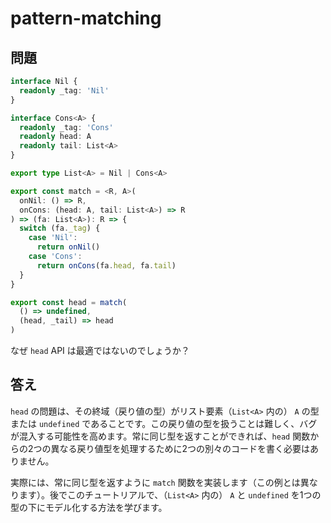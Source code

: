 # pattern-matching

## 問題

```ts
interface Nil {
  readonly _tag: 'Nil'
}

interface Cons<A> {
  readonly _tag: 'Cons'
  readonly head: A
  readonly tail: List<A>
}

export type List<A> = Nil | Cons<A>

export const match = <R, A>(
  onNil: () => R,
  onCons: (head: A, tail: List<A>) => R
) => (fa: List<A>): R => {
  switch (fa._tag) {
    case 'Nil':
      return onNil()
    case 'Cons':
      return onCons(fa.head, fa.tail)
  }
}

export const head = match(
  () => undefined,
  (head, _tail) => head
)
```

なぜ `head` API は最適ではないのでしょうか？

## 答え

`head` の問題は、その終域（戻り値の型）がリスト要素（`List<A>` 内の） `A` の型または `undefined` であることです。この戻り値の型を扱うことは難しく、バグが混入する可能性を高めます。常に同じ型を返すことができれば、`head` 関数からの2つの異なる戻り値型を処理するために2つの別々のコードを書く必要はありません。
 
実際には、常に同じ型を返すように `match` 関数を実装します（この例とは異なります）。後でこのチュートリアルで、（`List<A>` 内の） `A` と `undefined` を1つの型の下にモデル化する方法を学びます。
